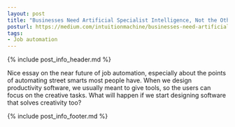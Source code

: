 ```yaml
---
layout: post
title: "Businesses Need Artificial Specialist Intelligence, Not the Other Kind"
posturl: https://medium.com/intuitionmachine/businesses-need-artificial-specialist-intelligence-not-the-other-kind-b0c285c1586e
tags:
- Job automation
---
```


{% include post_info_header.md %}

Nice essay on the near future of job automation, especially about the points of automating street smarts most people have. When we design productivity software, we usually meant to give tools, so the users can focus on the creative tasks. What will happen if we start designing software that solves creativity too?

<!--more-->
{% include post_info_footer.md %}
